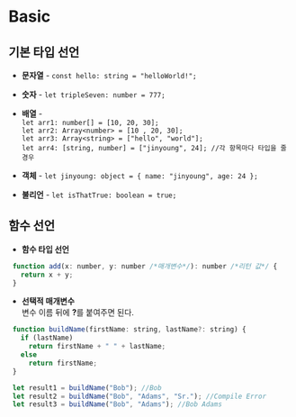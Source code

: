 # Basic
  ## 기본 타입 선언
   - **문자열** - `const hello: string = "helloWorld!";`

   - **숫자** - `let tripleSeven: number = 777;`
   - **배열** -  
   `let arr1: number[] = [10, 20, 30];`  
   `let arr2: Array<number> = [10 , 20, 30];`  
   `let arr3: Array<string> = ["hello", "world"];`  
   `let arr4: [string, number] = ["jinyoung", 24]; //각 항목마다 타입을 줄 경우`
   - **객체** - `let jinyoung: object = { name: "jinyoung", age: 24 };` 
   - **불리언** - `let isThatTrue: boolean = true;`
  
  ## 함수 선언
   - **함수 타입 선언**
   ``` js
    function add(x: number, y: number /*매개변수*/): number /*리턴 값*/ {
      return x + y;
    }
   ```

   - **선택적 매개변수**  
   변수 이름 뒤에 <b>?</b>를 붙여주면 된다.
   ```js
    function buildName(firstName: string, lastName?: string) {
      if (lastName)
        return firstName + " " + lastName;
      else
        return firstName;
    }

    let result1 = buildName("Bob"); //Bob
    let result2 = buildName("Bob", "Adams", "Sr."); //Compile Error
    let result3 = buildName("Bob", "Adams"); //Bob Adams
   ```
   
